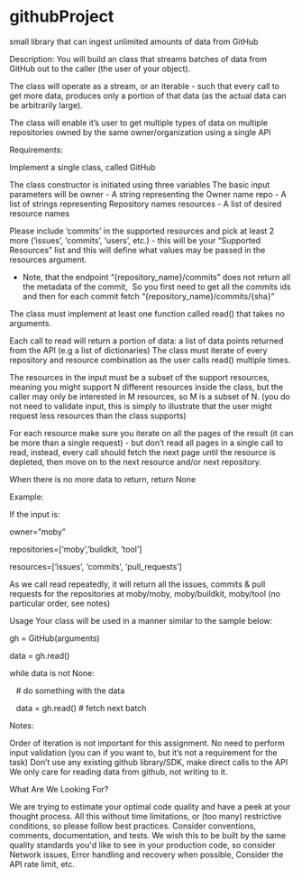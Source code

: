 # githubProject
small library that can ingest unlimited amounts of data from GitHub

Description:
You will build an class that streams batches of data from GitHub out to the caller (the user of your object).

The class will operate as a stream, or an iterable - such that every call to get more data, produces only a portion of that data (as the actual data can be arbitrarily large).

The class will enable it’s user to get multiple types of data on multiple repositories owned by the same owner/organization using a single API

Requirements:

Implement a single class, called GitHub

The class constructor is initiated using three variables
The basic input parameters will be
owner - A string representing the Owner name
repo - A list of strings representing Repository names
resources - A list of desired resource names

Please include ‘commits’ in the supported resources and pick at least 2 more (‘issues’, ‘commits’, ‘users’, etc.) - this will be your “Supported Resources” list and this will define what values may be passed in the resources argument.

* Note, that the endpoint “{repository_name}/commits” does not return all the metadata of the commit,
  So you first need to get all the commits ids and then for each commit fetch “{repository_name}/commits/{sha}”


The class must implement at least one function called read() that takes no arguments.

Each call to read will return a portion of data: a list of data points returned from the API (e.g a list of dictionaries)
The class must iterate of every repository and resource combination as the user calls read() multiple times.

The resources in the input must be a subset of the support resources, meaning you might support N different resources inside the class, but the caller may only be interested in M resources, so M is a subset of N. (you do not need to validate input, this is simply to illustrate that the user might request less resources than the class supports)

For each resource make sure you iterate on all the pages of the result (it can be more than a single request) - but don’t read all pages in a single call to read, instead, every call should fetch the next page until the resource is depleted, then move on to the next resource and/or next repository.


When there is no more data to return, return None


Example:

If the input is:

owner=”moby”

repositories=[‘moby’,’buildkit, ‘tool’]

resources=[‘issues’, ‘commits’, ‘pull_requests’]


As we call read repeatedly, it will return all the issues, commits & pull requests for the repositories at moby/moby, moby/buildkit, moby/tool (no particular order, see notes)

Usage
Your class will be used in a manner similar to the sample below:


gh = GitHub(arguments)


data = gh.read()

while data is not None:

    # do something with the data

    data = gh.read() # fetch next batch


Notes:

Order of iteration is not important for this assignment.
No need to perform input validation (you can if you want to, but it’s not a requirement for the task)
Don’t use any existing github library/SDK, make direct calls to the API
We only care for reading data from github, not writing to it.


What Are We Looking For?

We are trying to estimate your optimal code quality and have a peek at your thought process. All this without time limitations, or (too many) restrictive conditions, so please follow best practices. Consider conventions, comments, documentation, and tests. We wish this to be built by the same quality standards you'd like to see in your production code, so consider Network issues, Error handling and recovery when possible, Consider the API rate limit, etc. 
